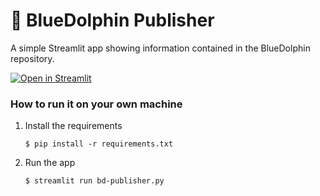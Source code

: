 # 🎈 BlueDolphin Publisher

A simple Streamlit app showing information contained in the BlueDolphin repository.

[![Open in Streamlit](https://static.streamlit.io/badges/streamlit_badge_black_white.svg)](https://blank-app-template.streamlit.app/)

### How to run it on your own machine

1. Install the requirements

   ```
   $ pip install -r requirements.txt
   ```

2. Run the app

   ```
   $ streamlit run bd-publisher.py
   ```
